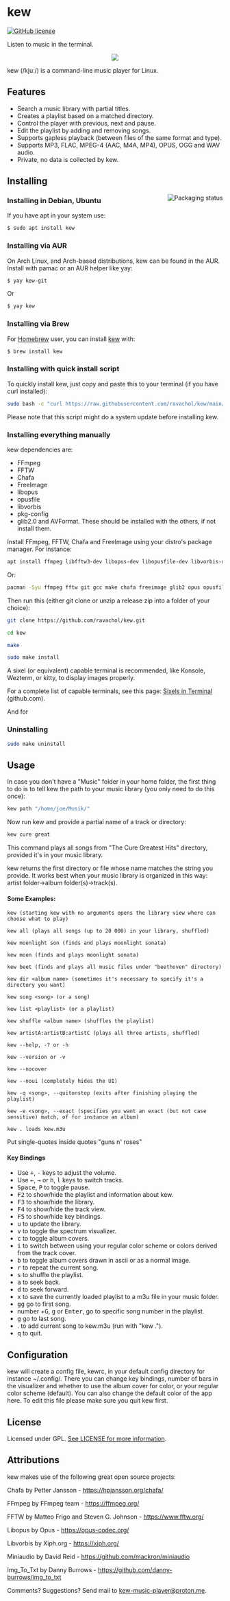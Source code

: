 
# kew
[![GitHub license](https://img.shields.io/github/license/ravachol/kew?color=333333&style=for-the-badge)](https://github.com/ravachol/kew/blob/master/LICENSE)

Listen to music in the terminal.

<div align="center">
    <img src="kew-screenshot.png" />
</div>

kew (/kjuː/) is a command-line music player for Linux.

## Features

 * Search a music library with partial titles.
 * Creates a playlist based on a matched directory.
 * Control the player with previous, next and pause.
 * Edit the playlist by adding and removing songs.
 * Supports gapless playback (between files of the same format and type).
 * Supports MP3, FLAC, MPEG-4 (AAC, M4A, MP4), OPUS, OGG and WAV audio.
 * Private, no data is collected by kew.

## Installing

<a href="https://repology.org/project/kew/versions"><img src="https://repology.org/badge/vertical-allrepos/kew.svg" alt="Packaging status" align="right"></a>

### Installing in Debian, Ubuntu

If you have apt in your system use:

```bash
$ sudo apt install kew
```

### Installing via AUR

On Arch Linux, and Arch-based distributions, kew can be found in the AUR. Install with pamac or an AUR helper like yay:

```bash
$ yay kew-git
```

Or

```bash
$ yay kew
```

### Installing via Brew

For [Homebrew](https://brew.sh/) user, you can install [kew](https://formulae.brew.sh/formula/kew) with:

```bash
$ brew install kew
```

### Installing with quick install script

To quickly install kew, just copy and paste this to your terminal (if you have curl installed):

```bash
sudo bash -c "curl https://raw.githubusercontent.com/ravachol/kew/main/install.sh | bash"
```

Please note that this script might do a system update before installing kew.

### Installing everything manually

kew dependencies are:

* FFmpeg
* FFTW
* Chafa
* FreeImage
* libopus
* opusfile
* libvorbis
* pkg-config
* glib2.0 and AVFormat. These should be installed with the others, if not install them.

Install FFmpeg, FFTW, Chafa and FreeImage using your distro's package manager. For instance:

```bash
apt install ffmpeg libfftw3-dev libopus-dev libopusfile-dev libvorbis-dev git gcc make libchafa-dev libfreeimage-dev libavformat-dev libglib2.0-dev
```
Or:

```bash
pacman -Syu ffmpeg fftw git gcc make chafa freeimage glib2 opus opusfile libvorbis
```

Then run this (either git clone or unzip a release zip into a folder of your choice):

```bash
git clone https://github.com/ravachol/kew.git
```
```bash
cd kew
```
```bash
make
```
```bash
sudo make install
```

A sixel (or equivalent) capable terminal is recommended, like Konsole, Wezterm, or kitty, to display images properly.

For a complete list of capable terminals, see this page: [Sixels in Terminal](https://www.arewesixelyet.com/) (github.com).

And for 

### Uninstalling

```bash
sudo make uninstall
```

## Usage

In case you don't have a "Music" folder in your home folder, the first thing to do is to tell kew the path to your music library (you only need to do this once):

```bash
kew path "/home/joe/Musik/"
```
Now run kew and provide a partial name of a track or directory:

```bash
kew cure great
```

This command plays all songs from "The Cure Greatest Hits" directory, provided it's in your music library.

kew returns the first directory or file whose name matches the string you provide. It works best when your music library is organized in this way: artist folder->album folder(s)->track(s).

#### Some Examples:

 ```
kew (starting kew with no arguments opens the library view where can choose what to play)

kew all (plays all songs (up to 20 000) in your library, shuffled)

kew moonlight son (finds and plays moonlight sonata)

kew moon (finds and plays moonlight sonata)

kew beet (finds and plays all music files under "beethoven" directory)

kew dir <album name> (sometimes it's necessary to specify it's a directory you want)

kew song <song> (or a song)

kew list <playlist> (or a playlist)

kew shuffle <album name> (shuffles the playlist)

kew artistA:artistB:artistC (plays all three artists, shuffled)

kew --help, -? or -h

kew --version or -v

kew --nocover

kew --noui (completely hides the UI)

kew -q <song>, --quitonstop (exits after finishing playing the playlist)

kew -e <song>, --exact (specifies you want an exact (but not case sensitive) match, of for instance an album)

kew . loads kew.m3u

 ```

Put single-quotes inside quotes "guns n' roses"

#### Key Bindings
* Use <kbd>+</kbd>, <kbd>-</kbd> keys to adjust the volume.
* Use <kbd>←</kbd>, <kbd>→</kbd> or <kbd>h</kbd>, <kbd>l</kbd> keys to switch tracks.
* <kbd>Space</kbd>, <kbd>P</kbd> to toggle pause.
* <kbd>F2</kbd> to show/hide the playlist and information about kew.
* <kbd>F3</kbd> to show/hide the library.
* <kbd>F4</kbd> to show/hide the track view.
* <kbd>F5</kbd> to show/hide key bindings.
* <kbd>u</kbd> to update the library.
* <kbd>v</kbd> to toggle the spectrum visualizer.
* <kbd>c</kbd> to toggle album covers.
* <kbd>i</kbd> to switch between using your regular color scheme or colors derived from the track cover.
* <kbd>b</kbd> to toggle album covers drawn in ascii or as a normal image.
* <kbd>r</kbd> to repeat the current song.
* <kbd>s</kbd> to shuffle the playlist.
* <kbd>a</kbd> to seek back.
* <kbd>d</kbd> to seek forward.
* <kbd>x</kbd> to save the currently loaded playlist to a m3u file in your music folder.
* <kbd>gg</kbd> go to first song.
* number +<kbd>G</kbd>, <kbd>g</kbd> or <kbd>Enter</kbd>, go to specific song number in the playlist.
* <kbd>g</kbd> go to last song.
* . to add current song to kew.m3u (run with "kew .").
* <kbd>q</kbd> to quit.

## Configuration

kew will create a config file, kewrc, in your default config directory for instance ~/.config/. There you can change key bindings, number of bars in the visualizer and whether to use the album cover for color, or your regular color scheme (default). You can also change the default color of the app here. To edit this file please make sure you quit kew first.

## License

Licensed under GPL. [See LICENSE for more information](https://github.com/ravachol/kew/blob/main/LICENSE).

## Attributions

kew makes use of the following great open source projects:

Chafa by  Petter Jansson - https://hpjansson.org/chafa/

FFmpeg by FFmpeg team - https://ffmpeg.org/

FFTW by Matteo Frigo and Steven G. Johnson - https://www.fftw.org/

Libopus by Opus - https://opus-codec.org/

Libvorbis by Xiph.org - https://xiph.org/

Miniaudio by David Reid - https://github.com/mackron/miniaudio

Img_To_Txt by Danny Burrows - https://github.com/danny-burrows/img_to_txt


Comments? Suggestions? Send mail to kew-music-player@proton.me.
